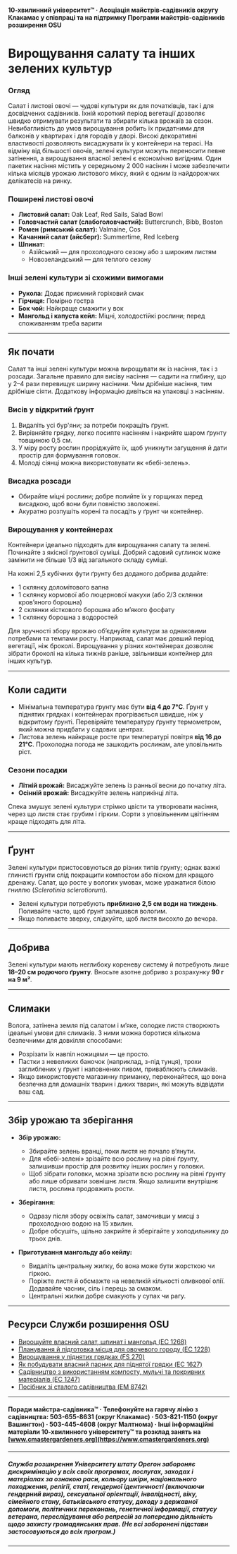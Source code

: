 #### 10-хвилинний університет™ · Асоціація майстрів-садівників округу Клакамас у співпраці та на підтримку Програми майстрів-садівників розширення OSU

# Вирощування салату та інших зелених культур

### Огляд

Салат і листові овочі — чудові культури як для початківців, так і для досвідчених садівників. Їхній короткий період вегетації дозволяє швидко отримувати результати та збирати кілька врожаїв за сезон. Невибагливість до умов вирощування робить їх придатними для балконів у квартирах і для городів у дворі. Високі декоративні властивості дозволяють висаджувати їх у контейнери на терасі. На відміну від більшості овочів, зелені культури можуть переносити певне затінення, а вирощування власної зелені є економічно вигідним. Один пакетик насіння містить у середньому 2 000 насінин і може забезпечити кілька місяців урожаю листового міксу, який є одним із найдорожчих делікатесів на ринку.

### Поширені листові овочі

- **Листовий салат:** Oak Leaf, Red Sails, Salad Bowl
- **Головчастий салат (слабоголовчастий):** Buttercrunch, Bibb, Boston
- **Ромен (римський салат):** Valmaine, Cos
- **Качанний салат (айсберг):** Summertime, Red Iceberg
- **Шпинат:**
  - Азійський — для прохолодного сезону або з широким листям
  - Новозеландський — для теплого сезону

### Інші зелені культури зі схожими вимогами

- **Рукола:** Додає приємний горіховий смак
- **Гірчиця:** Помірно гостра
- **Бок чой:** Найкраще смажити у вок
- **Мангольд і капуста кейл:** Міцні, холодостійкі рослини; перед споживанням треба варити

---

## Як почати

Салат та інші зелені культури можна вирощувати як із насіння, так і з розсади. Загальне правило для висіву насіння — садити на глибину, що у 2–4 рази перевищує ширину насінини. Чим дрібніше насіння, тим дрібніше сіяти. Додаткову інформацію дивіться на упаковці з насінням.

### Висів у відкритий ґрунт

1. Видаліть усі бур'яни; за потреби покращіть ґрунт.
2. Вирівняйте грядку, легко посипте насінням і накрийте шаром ґрунту товщиною 0,5 см.
3. У міру росту рослин проріджуйте їх, щоб уникнути загущення й дати простір для формування головок.
4. Молоді сіянці можна використовувати як «бебі-зелень».

### Висадка розсади

- Обирайте міцні рослини; добре полийте їх у горщиках перед висадкою, щоб вони були повністю зволожені.
- Акуратно розпушіть корені та посадіть у ґрунт чи контейнер.

### Вирощування у контейнерах

Контейнери ідеально підходять для вирощування салату та зелені. Починайте з якісної ґрунтової суміші. Добрий садовий суглинок може замінити не більше 1/3 від загального складу суміші.

На кожні 2,5 кубічних фути ґрунту без доданого добрива додайте:

- 1 склянку доломітового вапна
- 1 склянку кормової або люцернової макухи (або 2/3 склянки кров’яного борошна)
- 2 склянки кісткового борошна або м’якого фосфату
- 1 склянку борошна з водоростей

Для зручності збору врожаю об’єднуйте культури за однаковими потребами та темпами росту. Наприклад, салат має довший період вегетації, ніж броколі. Вирощування у різних контейнерах дозволяє зібрати броколі на кілька тижнів раніше, звільнивши контейнер для інших культур.

---

## Коли садити

- Мінімальна температура ґрунту має бути **від 4 до 7°C**. Ґрунт у піднятих грядках і контейнерах прогрівається швидше, ніж у відкритому ґрунті. Перевіряйте температуру ґрунту термометром, який можна придбати у садових центрах.
- Листова зелень найкраще росте при температурі повітря **від 16 до 21°C**. Прохолодна погода не зашкодить рослинам, але уповільнить ріст.

### Сезони посадки

- **Літній врожай:** Висаджуйте зелень із ранньої весни до початку літа.
- **Осінній врожай:** Висаджуйте зелень наприкінці літа.

Спека змушує зелені культури стрімко цвісти та утворювати насіння, через що листя стає грубим і гірким. Сорти з уповільненим цвітінням краще підходять для літа.

---

## Ґрунт

Зелені культури пристосовуються до різних типів ґрунту; однак важкі глинисті ґрунти слід покращити компостом або піском для кращого дренажу. Салат, що росте у вологих умовах, може уражатися білою гниллю (*Sclerotinia sclerotiorum*).

- Зелені культури потребують **приблизно 2,5 см води на тиждень**. Поливайте часто, щоб ґрунт залишався вологим.
- Якщо поливаєте зверху, слідкуйте, щоб листя висохло до вечора.

---

## Добрива

Зелені культури мають неглибоку кореневу систему й потребують лише **18–20 см родючого ґрунту**. Вносьте азотне добриво з розрахунку **90 г на 9 м²**.

---

## Слимаки

Волога, затінена земля під салатом і м’яке, солодке листя створюють ідеальні умови для слимаків. З ними можна боротися кількома безпечними для довкілля способами:

- Розрізати їх навпіл ножицями — це просто.
- Пастки з невеликих баночок (наприклад, з-під тунця), трохи заглиблених у ґрунт і наповнених пивом, приваблюють слимаків.
- Якщо використовуєте магазинну приманку, переконайтеся, що вона безпечна для домашніх тварин і диких тварин, які можуть відвідати ваш сад.

---

## Збір урожаю та зберігання

- **Збір урожаю:**
  - Збирайте зелень вранці, поки листя не почало в’янути.
  - Для «бебі-зелені» зрізайте всю рослину на рівні ґрунту, залишивши простір для розвитку інших рослин у головки.
  - Щоб зібрати головки, можна зрізати всю рослину на рівні ґрунту або лише обривати зовнішнє листя. Якщо залишити внутрішнє листя, рослина продовжить рости.

- **Зберігання:**
  - Одразу після збору освіжіть салат, замочивши у мисці з прохолодною водою на 15 хвилин.
  - Добре обсушіть, щільно закрийте й зберігайте у холодильнику до трьох днів.

- **Приготування мангольду або кейлу:**
  - Видаліть центральну жилку, бо вона може бути жорсткою чи гіркою.
  - Поріжте листя й обсмажте на невеликій кількості оливкової олії. Додавайте часник, сіль і перець за смаком.
  - Центральні жилки добре смакують у супах чи рагу.

---

## Ресурси Служби розширення OSU

- [Вирощуйте власний салат, шпинат і мангольд (EC 1268)](https://catalog.extension.oregonstate.edu/)
- [Планування й підготовка місця для овочевого городу (EC 1228)](https://catalog.extension.oregonstate.edu/)
- [Вирощування у піднятих грядках (FS 270)](https://catalog.extension.oregonstate.edu/)
- [Як побудувати власний парник для піднятої грядки (EC 1627)](https://catalog.extension.oregonstate.edu/)
- [Садівництво з використанням компосту, мульчі та покривних матеріалів (EC 1247)](https://catalog.extension.oregonstate.edu/)
- [Посібник зі сталого садівництва (EM 8742)](https://catalog.extension.oregonstate.edu/)

---

#### Поради майстра-садівника™ · Телефонуйте на гарячу лінію з садівництва: 503-655-8631 (округ Клакамас) · 503-821-1150 (округ Вашингтон) · 503-445-4608 (округ Малтнома) · Інші інформаційні матеріали 10-хвилинного університету™ та розклад занять на [www.cmastergardeners.org](https://www.cmastergardeners.org)

---

##### Служба розширення Університету штату Орегон забороняє дискримінацію у всіх своїх програмах, послугах, заходах і матеріалах за ознакою раси, кольору шкіри, національного походження, релігії, статі, гендерної ідентичності (включаючи гендерний вираз), сексуальної орієнтації, інвалідності, віку, сімейного стану, батьківського статусу, доходу з державної допомоги, політичних переконань, генетичної інформації, статусу ветерана, переслідування або репресій за попередню діяльність щодо захисту громадянських прав. (Не всі заборонені підстави застосовуються до всіх програм.)
---